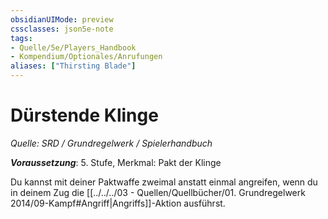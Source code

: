 ```yaml
---
obsidianUIMode: preview
cssclasses: json5e-note
tags:
- Quelle/5e/Players_Handbook
- Kompendium/Optionales/Anrufungen
aliases: ["Thirsting Blade"]
---
```

# Dürstende Klinge
*Quelle: SRD / Grundregelwerk / Spielerhandbuch*  

***Voraussetzung***: 5. Stufe, Merkmal: Pakt der Klinge

Du kannst mit deiner Paktwaffe zweimal anstatt einmal angreifen, wenn du in deinem Zug die [[../../../03 - Quellen/Quellbücher/01. Grundregelwerk 2014/09-Kampf#Angriff|Angriffs]]-Aktion ausführst.
